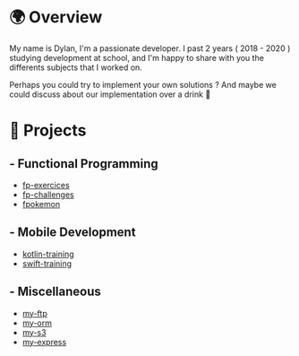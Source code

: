 # <a name='TOC'>🌍 Overview</a>

  My name is Dylan, I'm a passionate developer. I past 2 years ( 2018 - 2020 ) studying development at school, and I'm happy to share with you the differents subjects that I worked on.

Perhaps you could try to implement your own solutions ? And maybe we could discuss about our implementation over a drink 🍹 

# <a name='TOC'>🚀 Projects</a>

## - Functional Programming
- [fp-exercices](projects/fp-exercises)
- [fp-challenges](projects/fp-challenges)
- [fpokemon](projects/fpokemon)

## - Mobile Development
- [kotlin-training](projects/kotlin-training)
- [swift-training](projects/swift-training)

## - Miscellaneous
- [my-ftp](projects/my-ftp)
- [my-orm](projects/my-orm)
- [my-s3](projects/my-s3)
- [my-express](projects/my-express)
